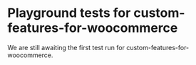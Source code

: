 # Playground tests for custom-features-for-woocommerce
We are still awaiting the first test run for custom-features-for-woocommerce.
